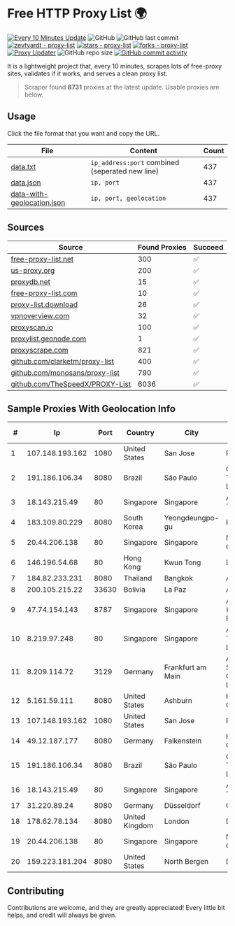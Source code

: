
# Free HTTP Proxy List 🌍

[![Every 10 Minutes Update](https://github.com/mertguvencli/http-proxy-list/actions/workflows/main.yml/badge.svg?branch=main)](https://github.com/mertguvencli/http-proxy-list/actions/workflows/main.yml)
![GitHub](https://img.shields.io/github/license/mertguvencli/http-proxy-list)
![GitHub last commit](https://img.shields.io/github/last-commit/mertguvencli/http-proxy-list)
[![zevtyardt - proxy-list](https://img.shields.io/static/v1?label=zevtyardt&message=proxy-list&color=blue&logo=github)](https://github.com/zevtyardt/proxy-list "Go to GitHub repo")
[![stars - proxy-list](https://img.shields.io/github/stars/zevtyardt/proxy-list?style=social)](https://github.com/zevtyardt/proxy-list)
[![forks - proxy-list](https://img.shields.io/github/forks/zevtyardt/proxy-list?style=social)](https://github.com/zevtyardt/proxy-list)
[![Proxy Updater](https://github.com/zevtyardt/proxy-list/workflows/Proxy%20Updater/badge.svg)](https://github.com/zevtyardt/proxy-list/actions?query=workflow:"Proxy+Updater")
![GitHub repo size](https://img.shields.io/github/repo-size/zevtyardt/proxy-list)
[![GitHub commit activity](https://img.shields.io/github/commit-activity/m/zevtyardt/proxy-list?logo=commits)](https://github.com/zevtyardt/proxy-list/commits/main)

It is a lightweight project that, every 10 minutes, scrapes lots of free-proxy sites, validates if it works, and serves a clean proxy list.

> Scraper found **8731** proxies at the latest update. Usable proxies are below.

## Usage

Click the file format that you want and copy the URL.

|File|Content|Count|
|----|-------|-----|
|[data.txt](https://raw.githubusercontent.com/mertguvencli/http-proxy-list/main/proxy-list/data.txt)|`ip_address:port` combined (seperated new line)|437|
|[data.json](https://raw.githubusercontent.com/mertguvencli/http-proxy-list/main/proxy-list/data.json)|`ip, port`|437|
|[data-with-geolocation.json](https://raw.githubusercontent.com/mertguvencli/http-proxy-list/main/proxy-list/data-with-geolocation.json)|`ip, port, geolocation`|437|

## Sources

|Source|Found Proxies|Succeed|
|------|-------------|-------|
|[free-proxy-list.net](https://free-proxy-list.net)|300|✅|
|[us-proxy.org](https://www.us-proxy.org)|200|✅|
|[proxydb.net](http://proxydb.net)|15|✅|
|[free-proxy-list.com](https://free-proxy-list.com/?page=&port=&type%5B%5D=http&type%5B%5D=https&up_time=0&search=Search)|10|✅|
|[proxy-list.download](https://www.proxy-list.download/HTTP)|26|✅|
|[vpnoverview.com](https://vpnoverview.com/privacy/anonymous-browsing/free-proxy-servers)|32|✅|
|[proxyscan.io](https://www.proxyscan.io)|100|✅|
|[proxylist.geonode.com](https://proxylist.geonode.com/api/proxy-list?limit=300&page=1&sort_by=lastChecked&sort_type=desc&protocols=http,https)|1|✅|
|[proxyscrape.com](https://api.proxyscrape.com/v2/?request=displayproxies&protocol=http&timeout=10000&country=all&ssl=all&anonymity=all)|821|✅|
|[github.com/clarketm/proxy-list](https://raw.githubusercontent.com/clarketm/proxy-list/master/proxy-list-raw.txt)|400|✅|
|[github.com/monosans/proxy-list](https://raw.githubusercontent.com/monosans/proxy-list/main/proxies/http.txt)|790|✅|
|[github.com/TheSpeedX/PROXY-List](https://raw.githubusercontent.com/TheSpeedX/PROXY-List/master/http.txt)|6036|✅|


## Sample Proxies With Geolocation Info

|#|Ip|Port|Country|City|Internet Service Provider|
|-|--|----|-------|----|-------------------------|
|1|107.148.193.162|1080|United States|San Jose|PEG TECH INC|
|2|191.186.106.34|8080|Brazil|São Paulo|Claro NXT Telecomunicacoes Ltda|
|3|18.143.215.49|80|Singapore|Singapore|Amazon Technologies Inc.|
|4|183.109.80.229|8080|South Korea|Yeongdeungpo-gu|Korea Telecom|
|5|20.44.206.138|80|Singapore|Singapore|Microsoft Corporation|
|6|146.196.54.68|80|Hong Kong|Kwun Tong|Layerstack Limited|
|7|184.82.233.231|8080|Thailand|Bangkok|AIS-Fibre|
|8|200.105.215.22|33630|Bolivia|La Paz|AXS Bolivia S. A.|
|9|47.74.154.143|8787|Singapore|Singapore|Alibaba Cloud (Singapore) Private Limited|
|10|8.219.97.248|80|Singapore|Singapore|Alibaba (US) Technology Co., Ltd.|
|11|8.209.114.72|3129|Germany|Frankfurt am Main|Alibaba.com Singapore E-Commerce Private Limited|
|12|5.161.59.111|8080|United States|Ashburn|Hetzner Online GmbH|
|13|107.148.193.162|1080|United States|San Jose|PEG TECH INC|
|14|49.12.187.177|8080|Germany|Falkenstein|Hetzner Online GmbH|
|15|191.186.106.34|8080|Brazil|São Paulo|Claro NXT Telecomunicacoes Ltda|
|16|18.143.215.49|80|Singapore|Singapore|Amazon Technologies Inc.|
|17|31.220.89.24|8080|Germany|Düsseldorf|Contabo GmbH|
|18|178.62.78.134|8080|United Kingdom|London|DigitalOcean, LLC|
|19|20.44.206.138|80|Singapore|Singapore|Microsoft Corporation|
|20|159.223.181.204|8080|United States|North Bergen|DigitalOcean, LLC|



## Contributing

Contributions are welcome, and they are greatly appreciated! Every
little bit helps, and credit will always be given.

